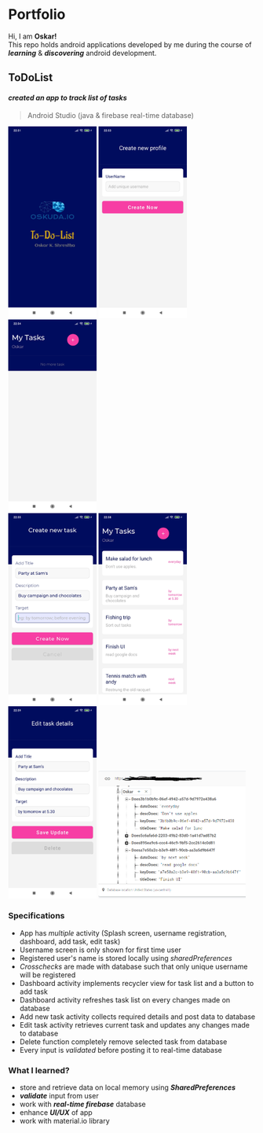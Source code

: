 # Portfolio
Hi, I am **Oskar!**<br>
This repo holds android applications developed by me during the course of ***learning*** & ***discovering*** android development. 
## ToDoList
#### *created an app to track list of tasks*
>Android Studio (java & firebase real-time database)

 <img src="https://github.com/OSKUDA/Android-Portfolio/blob/master/screenshots/todolistScreenshots/splash_screen.jpg" width="180"/>  <img src="https://github.com/OSKUDA/Android-Portfolio/blob/master/screenshots/todolistScreenshots/username_login.jpg" width="180"/> <img src="https://github.com/OSKUDA/Android-Portfolio/blob/master/screenshots/todolistScreenshots/dashboard.jpg" width="180"/><br>
<img src="https://github.com/OSKUDA/Android-Portfolio/blob/master/screenshots/todolistScreenshots/new_task.jpg" width="180"/>
 <img src="https://github.com/OSKUDA/Android-Portfolio/blob/master/screenshots/todolistScreenshots/dashboard1.jpg" width="180"/> <img src="https://github.com/OSKUDA/Android-Portfolio/blob/master/screenshots/todolistScreenshots/edit_task.jpg" width="180"/> <img src="https://github.com/OSKUDA/Android-Portfolio/blob/master/screenshots/todolistScreenshots/firebase_data.PNG" width="300"/>
 
 
### Specifications
* App has *multiple* activity (Splash screen, username registration, dashboard, add task, edit task)
* Username screen is only shown for first time user
* Registered user's name is stored locally using *sharedPreferences*
* *Crosschecks* are made with database such that only unique username will be registered
* Dashboard activity implements recycler view for task list and a button to add task
* Dashboard activity refreshes task list on every changes made on database
* Add new task activity collects required details and post data to database
* Edit task activity retrieves current task and updates any changes made to database
* Delete function completely remove selected task from database
* Every input is *validated* before posting it to real-time database
### What I learned?
* store and retrieve data on local memory using ***SharedPreferences*** 
* ***validate*** input from user
* work with ***real-time firebase*** database
* enhance ***UI/UX*** of app 
* work with material.io library
